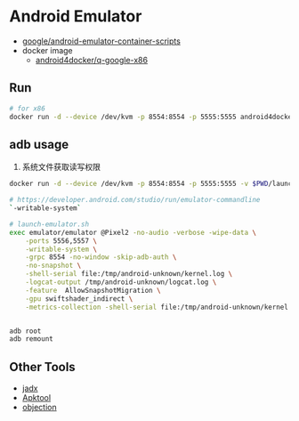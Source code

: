 # Android Emulator

- [google/android-emulator-container-scripts](https://github.com/google/android-emulator-container-scripts)
- docker image
  - [android4docker/q-google-x86](https://hub.docker.com/r/android4docker/q-google-x86)

## Run

```bash
# for x86
docker run -d --device /dev/kvm -p 8554:8554 -p 5555:5555 android4docker/q-google-x86:30.0.12
```

## adb usage

1. 系统文件获取读写权限

```bash
docker run -d --device /dev/kvm -p 8554:8554 -p 5555:5555 -v $PWD/launch-emulator.sh:/android/sdk/launch-emulator.sh android4docker/q-google-x86:30.0.12

# https://developer.android.com/studio/run/emulator-commandline
`-writable-system`

# launch-emulator.sh
exec emulator/emulator @Pixel2 -no-audio -verbose -wipe-data \
    -ports 5556,5557 \
    -writable-system \
    -grpc 8554 -no-window -skip-adb-auth \
    -no-snapshot \
    -shell-serial file:/tmp/android-unknown/kernel.log \
    -logcat-output /tmp/android-unknown/logcat.log \
    -feature  AllowSnapshotMigration \
    -gpu swiftshader_indirect \
    -metrics-collection -shell-serial file:/tmp/android-unknown/kernel.log -logcat-output /tmp/android-unknown/logcat.log ${EMULATOR_PARAMS} -qemu -append panic=1


adb root
adb remount
```

## Other Tools

- [jadx](https://github.com/skylot/jadx)
- [Apktool](https://github.com/iBotPeaches/Apktool)
- [objection](https://github.com/sensepost/objection)
